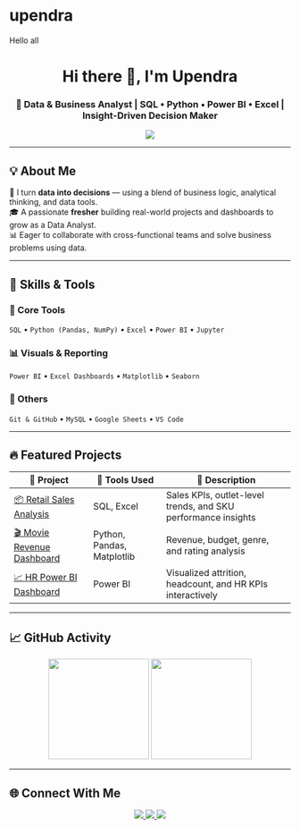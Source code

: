 # upendra
Hello all
<!-- Hero Header -->
<h1 align="center">Hi there 👋, I'm Upendra</h1>
<h3 align="center">🎯 Data & Business Analyst | SQL • Python • Power BI • Excel | Insight-Driven Decision Maker</h3>

<p align="center">
  <img src="C:\Users\uppi2\OneDrive\Pictures\Screenshots\Screenshot 2025-06-18 221934.png"  />
</p>

---

## 💡 About Me

🔎 I turn **data into decisions** — using a blend of business logic, analytical thinking, and data tools.  
🎓 A passionate **fresher** building real-world projects and dashboards to grow as a Data Analyst.  
📊 Eager to collaborate with cross-functional teams and solve business problems using data.  

---

## 🚀 Skills & Tools

### 📌 Core Tools  
`SQL` • `Python (Pandas, NumPy)` • `Excel` • `Power BI` • `Jupyter`

### 📊 Visuals & Reporting  
`Power BI` • `Excel Dashboards` • `Matplotlib` • `Seaborn`

### 🧰 Others  
`Git & GitHub` • `MySQL` • `Google Sheets` • `VS Code`

---

## 🔥 Featured Projects

| 💼 Project | 🔧 Tools Used | 📝 Description |
|-----------|---------------|----------------|
| [📦 Retail Sales Analysis](https://github.com/upendra911/-Retail-Sales-Analysis-) | SQL, Excel | Sales KPIs, outlet-level trends, and SKU performance insights |
| [🎬 Movie Revenue Dashboard](https://github.com/yourusername/movie-analysis) | Python, Pandas, Matplotlib | Revenue, budget, genre, and rating analysis |
| [📈 HR Power BI Dashboard](https://github.com/upendra911/Dmart-Sales-Dashboard) | Power BI | Visualized attrition, headcount, and HR KPIs interactively |

---

## 📈 GitHub Activity

<p align="center">
  <img src="https://github-readme-stats.vercel.app/api?username=yourusername&show_icons=true&theme=tokyonight" height="180"/>
  <img src="https://github-readme-streak-stats.herokuapp.com?user=yourusername&theme=tokyonight&hide_border=true" height="180"/>
</p>

---

## 🌐 Connect With Me

<p align="center">
  <a href="https://www.linkedin.com/in/upendra-b-479a04330/" target="_blank">
    <img src="https://img.shields.io/badge/LinkedIn-blue?style=for-the-badge&logo=linkedin&logoColor=white" />
  </a>
  <a href="mailto:upendra59595@gmail.com">
    <img src="https://img.shields.io/badge/Gmail-red?style=for-the-badge&logo=gmail&logoColor=white" />
  </a>
  <a href="https://r79861752.wixsite.com/my-site-1" target="_blank">
    <img src="https://img.shields.io/badge/Portfolio-black?style=for-the-badge&logo=github&logoColor=white" />
  </a>
</p>
